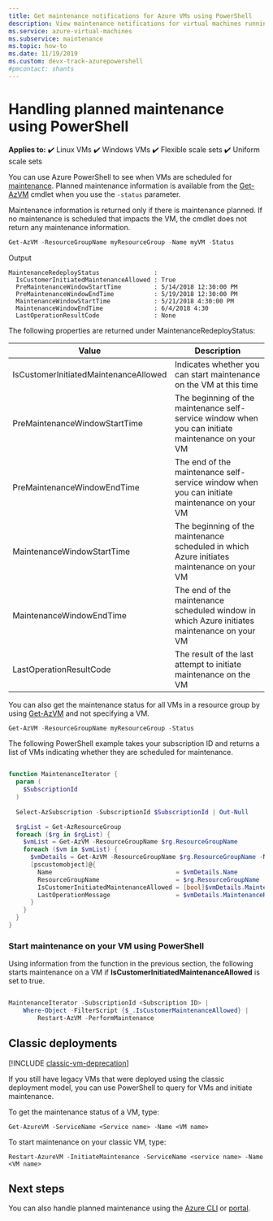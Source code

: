 ```yaml
---
title: Get maintenance notifications for Azure VMs using PowerShell
description: View maintenance notifications for virtual machines running in Azure and start self-service maintenance using PowerShell.
ms.service: azure-virtual-machines
ms.subservice: maintenance
ms.topic: how-to
ms.date: 11/19/2019
ms.custom: devx-track-azurepowershell
#pmcontact: shants
---
```



# Handling planned maintenance using PowerShell

**Applies to:** :heavy_check_mark: Linux VMs :heavy_check_mark: Windows VMs :heavy_check_mark: Flexible scale sets :heavy_check_mark: Uniform scale sets

You can use Azure PowerShell to see when VMs are scheduled for [maintenance](maintenance-notifications.md). Planned maintenance information is available from the [Get-AzVM](/powershell/module/az.compute/get-azvm) cmdlet when you use the `-status` parameter.
  
Maintenance information is returned only if there is maintenance planned. If no maintenance is scheduled that impacts the VM, the cmdlet does not return any maintenance information. 


```powershell
Get-AzVM -ResourceGroupName myResourceGroup -Name myVM -Status
```

Output

```
MaintenanceRedeployStatus               : 
  IsCustomerInitiatedMaintenanceAllowed : True
  PreMaintenanceWindowStartTime         : 5/14/2018 12:30:00 PM
  PreMaintenanceWindowEndTime           : 5/19/2018 12:30:00 PM
  MaintenanceWindowStartTime            : 5/21/2018 4:30:00 PM
  MaintenanceWindowEndTime              : 6/4/2018 4:30
  LastOperationResultCode               : None 
```

The following properties are returned under MaintenanceRedeployStatus: 

| Value	| Description	|
|-------|---------------|
| IsCustomerInitiatedMaintenanceAllowed | Indicates whether you can start maintenance on the VM at this time |
| PreMaintenanceWindowStartTime         | The beginning of the maintenance self-service window when you can initiate maintenance on your VM |
| PreMaintenanceWindowEndTime           | The end of the maintenance self-service window when you can initiate maintenance on your VM |
| MaintenanceWindowStartTime            | The beginning of the maintenance scheduled in which Azure initiates maintenance on your VM |
| MaintenanceWindowEndTime              | The end of the maintenance scheduled window in which Azure initiates maintenance on your VM |
| LastOperationResultCode               | The result of the last attempt to initiate maintenance on the VM |



You can also get the maintenance status for all VMs in a resource group by using [Get-AzVM](/powershell/module/az.compute/get-azvm) and not specifying a VM.
 
```powershell
Get-AzVM -ResourceGroupName myResourceGroup -Status
```

The following PowerShell example takes your subscription ID and returns a list of VMs indicating whether they are scheduled for maintenance.

```powershell

function MaintenanceIterator {
  param (
    $SubscriptionId
  )
  
  Select-AzSubscription -SubscriptionId $SubscriptionId | Out-Null

  $rgList = Get-AzResourceGroup
  foreach ($rg in $rgList) {
    $vmList = Get-AzVM -ResourceGroupName $rg.ResourceGroupName 
    foreach ($vm in $vmList) {
      $vmDetails = Get-AzVM -ResourceGroupName $rg.ResourceGroupName -Name $vm.Name -Status
      [pscustomobject]@{
        Name                                  = $vmDetails.Name
        ResourceGroupName                     = $rg.ResourceGroupName
        IsCustomerInitiatedMaintenanceAllowed = [bool]$vmDetails.MaintenanceRedeployStatus.IsCustomerInitiatedMaintenanceAllowed
        LastOperationMessage                  = $vmDetails.MaintenanceRedeployStatus.LastOperationMessage
      }
    }
  }
}

```

### Start maintenance on your VM using PowerShell

Using information from the function in the previous section, the following starts maintenance on a VM if **IsCustomerInitiatedMaintenanceAllowed** is set to true.

```powershell

MaintenanceIterator -SubscriptionId <Subscription ID> |
    Where-Object -FilterScript {$_.IsCustomerMaintenanceAllowed} |
        Restart-AzVM -PerformMaintenance

```

## Classic deployments

[!INCLUDE [classic-vm-deprecation](./includes/classic-vm-deprecation.md)]

If you still have legacy VMs that were deployed using the classic deployment model, you can use PowerShell to query for VMs and initiate maintenance.

To get the maintenance status of a VM, type:

```
Get-AzureVM -ServiceName <Service name> -Name <VM name>
```

To start maintenance on your classic VM, type:

```
Restart-AzureVM -InitiateMaintenance -ServiceName <service name> -Name <VM name>
```

## Next steps

You can also handle planned maintenance using the [Azure CLI](maintenance-notifications-cli.md) or [portal](maintenance-notifications-portal.md).
